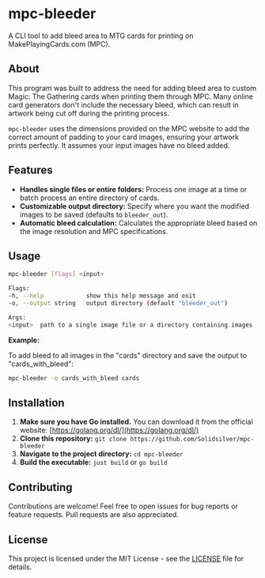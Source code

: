 # mpc-bleeder

A CLI tool to add bleed area to MTG cards for printing on MakePlayingCards.com (MPC).

## About

This program was built to address the need for adding bleed area to custom Magic: The Gathering cards when printing them through MPC. Many online card generators don't include the necessary bleed, which can result in artwork being cut off during the printing process.

`mpc-bleeder` uses the dimensions provided on the MPC website to add the correct amount of padding to your card images, ensuring your artwork prints perfectly. It assumes your input images have no bleed added.

## Features

  * **Handles single files or entire folders:** Process one image at a time or batch process an entire directory of cards.
  * **Customizable output directory:** Specify where you want the modified images to be saved (defaults to `bleeder_out`).
  * **Automatic bleed calculation:**  Calculates the appropriate bleed based on the image resolution and MPC specifications.

## Usage

```sh
mpc-bleeder [flags] <input>

Flags:
-h, --help            show this help message and exit
-o, --output string   output directory (default "bleeder_out")

Args:
<input>  path to a single image file or a directory containing images
```

**Example:**

To add bleed to all images in the "cards" directory and save the output to "cards\_with\_bleed":
```sh
mpc-bleeder -o cards_with_bleed cards
```

## Installation

1.  **Make sure you have Go installed.** You can download it from the official website: [https://golang.org/dl/](https://golang.org/dl/)
2.  **Clone this repository:** `git clone https://github.com/Solidsilver/mpc-bleeder`
3.  **Navigate to the project directory:** `cd mpc-bleeder`
4.  **Build the executable:** `just build` or `go build`

## Contributing

Contributions are welcome\! Feel free to open issues for bug reports or feature requests. Pull requests are also appreciated.

## License

This project is licensed under the MIT License - see the [LICENSE](LICENSE) file for details.

